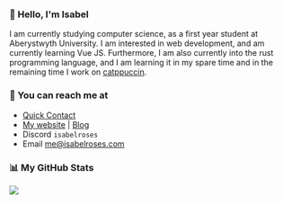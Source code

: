 ### 👋 Hello, I'm Isabel

I am currently studying computer science, as a first year student at Aberystwyth University. I am interested in web development, and am currently learning Vue JS. Furthermore, I am also currently into the rust programming language, and I am learning it in my spare time and in the remaining time I work on [catppuccin](https://github.com/catppuccin/catppuccin).

### 📧 You can reach me at <!--{ fold() }-->

* [Quick Contact](https://isabel.contact)
* [My website](https://isabelroses.com) | [Blog](https://isabelroses.com/blog)
* Discord `isabelroses`
* Email me@isabelroses.com

### 📊 My GitHub Stats <!-- fold() -->
![](https://github-readme-stats-one-bice.vercel.app/api?username=isabelroses&include_all_commits=true&show_icons=true&bg_color=1e1e2e&text_color=cdd6f4&icon_color=cba6f7&title_color=94e2d5&role=OWNER,ORGANIZATION_MEMBER)